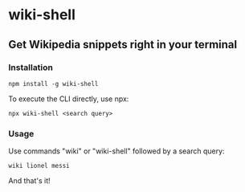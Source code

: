 # wiki-shell

## Get Wikipedia snippets right in your terminal

### Installation

```
npm install -g wiki-shell
```

To execute the CLI directly, use npx:

```
npx wiki-shell <search query>
```

### Usage

Use commands "wiki" or "wiki-shell" followed by a search query:

```
wiki lionel messi
```

And that's it!
